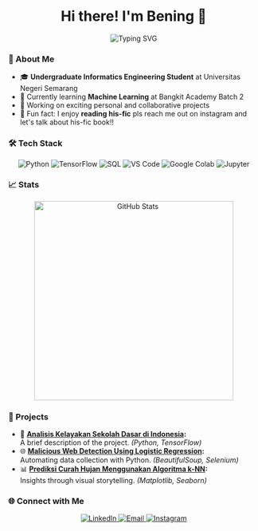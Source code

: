 <h1 align="center">Hi there! I'm Bening 👋 </h1>
<p align="center">
  <img src="https://readme-typing-svg.herokuapp.com?font=Fira+Code&size=18&duration=2000&pause=1000&color=F77DAD&center=true&vCenter=true&width=1000&lines=Welcome+to+my+GitHub!+✨;Passionate+about+exploring+Machine+Learning+%26+Artificial+Intelligence" alt="Typing SVG" />
</p>

### 🌟 About Me
- 🎓 **Undergraduate Informatics Engineering Student** at Universitas Negeri Semarang
- 🌱 Currently learning **Machine Learning** at Bangkit Academy Batch 2
- 🔭 Working on exciting personal and collaborative projects  
- 🎯 Fun fact: I enjoy **reading his-fic**  pls reach me out on instagram and let's talk about his-fic book!!

### 🛠️ Tech Stack
<p align="center">
  <img src="https://img.shields.io/badge/-3776AB?style=for-the-badge&logo=python&logoColor=white" alt="Python" />
  <img src="https://img.shields.io/badge/-FF6F00?style=for-the-badge&logo=tensorflow&logoColor=white" alt="TensorFlow" />
  <img src="https://img.shields.io/badge/-4479A1?style=for-the-badge&logo=mysql&logoColor=white" alt="SQL" />
  <img src="https://img.shields.io/badge/-007ACC?style=for-the-badge&logo=visualstudiocode&logoColor=white" alt="VS Code" />
  <img src="https://img.shields.io/badge/-F9AB00?style=for-the-badge&logo=googlecolab&logoColor=white" alt="Google Colab" />
  <img src="https://img.shields.io/badge/-F37626?style=for-the-badge&logo=jupyter&logoColor=white" alt="Jupyter" />
</p>


### 📈 Stats
<p align="center">
  <img src="https://github-readme-stats.vercel.app/api?username=puanbening&show_icons=true&theme=radical" alt="GitHub Stats" width="400" />
</p>


### 🚀 Projects
- 🧠 **[Analisis Kelayakan Sekolah Dasar di Indonesia](https://www.kaggle.com/code/puanbeningpastika/analisis-kelayakan-sekolah-dasar-di-indonesia):**  
  A brief description of the project. *(Python, TensorFlow)*
- 🌐 **[Malicious Web Detection Using Logistic Regression](https://www.kaggle.com/code/puanbeningpastika/malicious-web-detection-using-logistic-regression):**  
  Automating data collection with Python. *(BeautifulSoup, Selenium)*
- 📊 **[Prediksi Curah Hujan Menggunakan Algoritma k-NN](https://www.kaggle.com/code/puanbeningpastika/prediksi-curah-hujan-menggunakan-algoritma-k-nn):**  
  Insights through visual storytelling. *(Matplotlib, Seaborn)*

### 🌐 Connect with Me
<p align="center">
  <a href="https://www.linkedin.com/in/puanbeningpastika/" target="_blank">
    <img src="https://img.shields.io/badge/-%230077B5?style=for-the-badge&logo=linkedin&logoColor=white" alt="LinkedIn" />
  </a>
  <a href="mailto:puanbening04@gmail.com">
    <img src="https://img.shields.io/badge/-D14836?style=for-the-badge&logo=gmail&logoColor=white" alt="Email" />
  </a>
  <a href="https://instagram.com/puanpstka" target="_blank">
    <img src="https://img.shields.io/badge/-%23E4405F?style=for-the-badge&logo=instagram&logoColor=white" alt="Instagram" />
  </a>
</p>
